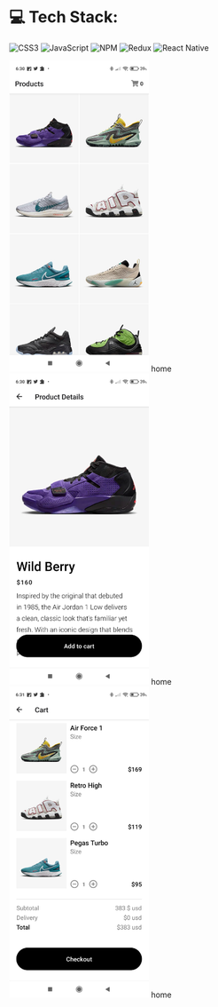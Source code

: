 # 💻 Tech Stack:
![CSS3](https://img.shields.io/badge/css3-%231572B6.svg?style=for-the-badge&logo=css3&logoColor=white) ![JavaScript](https://img.shields.io/badge/javascript-%23323330.svg?style=for-the-badge&logo=javascript&logoColor=%23F7DF1E)  ![NPM](https://img.shields.io/badge/NPM-%23000000.svg?style=for-the-badge&logo=npm&logoColor=white)  ![Redux](https://img.shields.io/badge/redux-%23593d88.svg?style=for-the-badge&logo=redux&logoColor=white) 
![React Native](https://img.shields.io/badge/react_native-%2320232a.svg?style=for-the-badge&logo=react&logoColor=%2361DAFB)
<div>
  <img src="images/Screenshot_2023-04-07-06-30-33-018_com.zangets404.NikeApp.jpg" alt="Image" style="width: 50%;">
home
<img src="images/Screenshot_2023-04-07-06-30-46-193_com.zangets404.NikeApp.jpg" alt="Image" style="width: 50%;">
home
<img src="images/Screenshot_2023-04-07-06-31-02-671_com.zangets404.NikeApp.jpg" alt="Image" style="width: 50%;">
home

  <div/>




